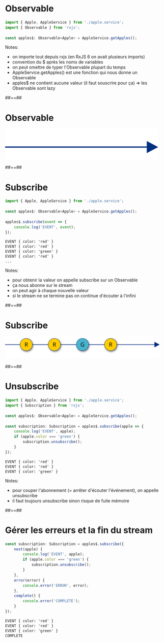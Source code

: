 # Observable

```typescript
import { Apple, AppleService } from './apple.service';
import { Observable } from 'rxjs';

const apples$: Observable<Apple> = AppleService.getApples();
```

<!-- .element: class="big-code" -->

Notes:

- on importe tout depuis rxjs (en RxJS 6 on avait plusieurs imports)
- convention du $ après les noms de variables
- on peut omettre de typer l'Observable plupart du temps
- AppleService.getApples() est une fonction qui nous donne un Observable
- apples$ ne contient aucune valeur (il faut souscrire pour ça) => les Observable sont lazy

##==##

# Observable

![w-1000 center](../../assets/images/diagrams/empty_stream.svg)

##==##

# Subscribe

```typescript
import { Apple, AppleService } from './apple.service';

const apples$: Observable<Apple> = AppleService.getApples();

apples$.subscribe(event => {
    console.log('EVENT', event);
});
```

<!-- .element: class="big-code" -->

```text
EVENT { color: 'red' }
EVENT { color: 'red' }
EVENT { color: 'green' }
EVENT { color: 'red' }
...
```

<!-- .element: class="big-code" -->

Notes:

- pour obtenir la valeur on appelle subscribe sur un Observable
- ça nous abonne sur le stream
- on peut agir à chaque nouvelle valeur
- si le stream ne se termine pas on continue d'écouter à l'infini

##==##

# Subscribe

![w-1000 center](../../assets/images/diagrams/infinite_apple.svg)

##==##

# Unsubscribe

```typescript
import { Apple, AppleService } from './apple.service';
import { Subscription } from 'rxjs';

const apples$: Observable<Apple> = AppleService.getApples();

const subscription: Subscription = apples$.subscribe(apple => {
    console.log('EVENT', apple);
    if (apple.color === 'green') {
        subscription.unsubscribe();
    }
});
```

<!-- .element: class="big-code" -->

```text
EVENT { color: 'red' }
EVENT { color: 'red' }
EVENT { color: 'green' }
```

<!-- .element: class="big-code" -->

Notes:

- pour couper l'abonnement (= arrêter d'écouter l'événement), on appelle unsubscribe
- il faut toujours unsubscribe sinon risque de fuite mémoire

##==## 

# Gérer les erreurs et la fin du stream

```typescript
const subscription: Subscription = apples$.subscribe({
    next(apple) {
        console.log('EVENT', apple);
        if (apple.color === 'green') {
            subscription.unsubscribe();
        }
    },
    error(error) {
        console.error('ERROR', error);
    },
    complete() {
        console.error('COMPLETE');
    }
});
```

<!-- .element: class="big-code" -->

```text
EVENT { color: 'red' }
EVENT { color: 'red' }
EVENT { color: 'green' }
COMPLETE
```

<!-- .element: class="big-code" -->
